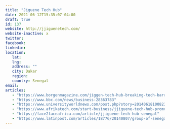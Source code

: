 ```yaml
---
title: "Jiguene Tech Hub"
date: 2021-06-12T15:35:07-04:00
draft: true
id: 137
website: http://jjiguenetech.com/
website-inactive: x
twitter: 
facebook: 
linkedin: 
location: 
   lat: 
   lng: 
   address: ""
   city: Dakar
   region: 
   country: Senegal
email: 
articles:
   - "https://www.borgenmagazine.com/jiggen-tech-hub-breaking-tech-barriers-in-senegal/"
   - "https://www.bbc.com/news/business-28363783"
   - "https://www.universityworldnews.com/post.php?story=20140618100823929"
   - "https://www.afrikatech.com/start-business/jjiguene-tech-hub-promotes-technology-for-women-and-for-women/"
   - "https://face2faceafrica.com/article/jjiguene-tech-hub-senegal"
   - "https://www.latinpost.com/articles/18776/20140807/group-of-senegalese-women-found-tech-hub-for-women.htm"
---
```


